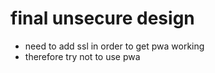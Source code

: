 # final unsecure design

- need to add ssl in order to get pwa working
- therefore try not to use pwa
